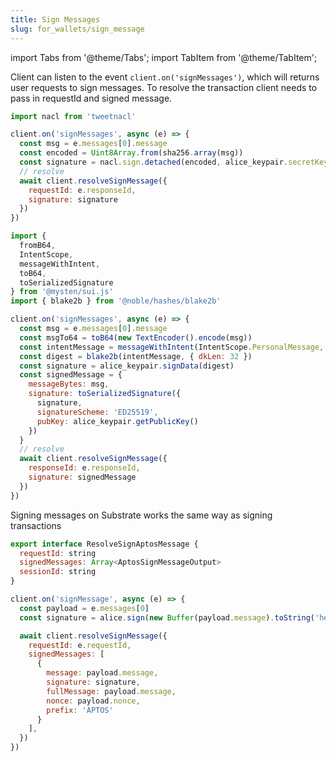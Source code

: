 ```yaml
---
title: Sign Messages
slug: for_wallets/sign_message
---
```


import Tabs from '@theme/Tabs';
import TabItem from '@theme/TabItem';

Client can listen to the event `client.on('signMessages')`, which will returns user requests to sign messages. To resolve the transaction client needs to pass in requestId and signed message.

<Tabs>

<TabItem value="Solana" label="Solana">

```js
import nacl from 'tweetnacl'

client.on('signMessages', async (e) => {
  const msg = e.messages[0].message
  const encoded = Uint8Array.from(sha256.array(msg))
  const signature = nacl.sign.detached(encoded, alice_keypair.secretKey)
  // resolve
  await client.resolveSignMessage({
    requestId: e.responseId,
    signature: signature
  })
})
```

</TabItem>

<TabItem value="SUI" label="SUI">

```js
import {
  fromB64,
  IntentScope,
  messageWithIntent,
  toB64,
  toSerializedSignature
} from '@mysten/sui.js'
import { blake2b } from '@noble/hashes/blake2b'

client.on('signMessages', async (e) => {
  const msg = e.messages[0].message
  const msgTo64 = toB64(new TextEncoder().encode(msg))
  const intentMessage = messageWithIntent(IntentScope.PersonalMessage, fromB64(msgTo64))
  const digest = blake2b(intentMessage, { dkLen: 32 })
  const signature = alice_keypair.signData(digest)
  const signedMessage = {
    messageBytes: msg,
    signature: toSerializedSignature({
      signature,
      signatureScheme: 'ED25519',
      pubKey: alice_keypair.getPublicKey()
    })
  }
  // resolve
  await client.resolveSignMessage({
    responseId: e.responseId,
    signature: signedMessage
  })
})
```

</TabItem>
<TabItem value="Substrate" label="Substrate">
Signing messages on Substrate works the same way as signing transactions
</TabItem>

<TabItem value="Aptos" label="Aptos">

```js
export interface ResolveSignAptosMessage {
  requestId: string
  signedMessages: Array<AptosSignMessageOutput>
  sessionId: string
}

client.on('signMessage', async (e) => {
  const payload = e.messages[0]
  const signature = alice.sign(new Buffer(payload.message).toString('hex'))

  await client.resolveSignMessage({
    requestId: e.requestId,
    signedMessages: [
      {
        message: payload.message,
        signature: signature,
        fullMessage: payload.message,
        nonce: payload.nonce,
        prefix: 'APTOS'
      }
    ],
  })
})
```

</TabItem>
</Tabs>
